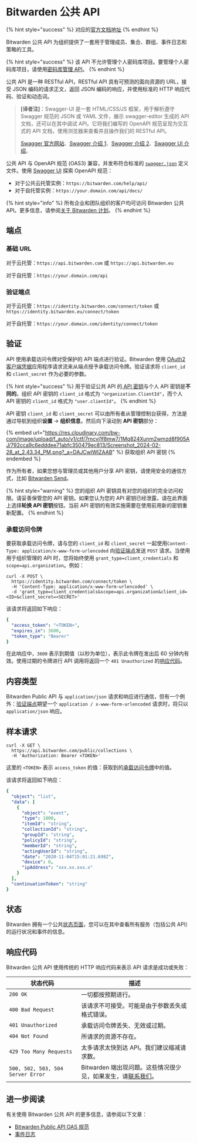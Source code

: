 # Bitwarden 公共 API

{% hint style="success" %}
对应的[官方文档地址](https://bitwarden.com/help/article/public-api/)
{% endhint %}

Bitwarden 公共 API 为组织提供了一套用于管理成员、集合、群组、事件日志和策略的工具。

{% hint style="success" %}
该 API 不允许管理个人密码库项目。要管理个人密码库项目，请使用[密码库管理 API](../password-manager/developer-tools/api/password-manager-apis.md#vault-management-api)。
{% endhint %}

公共 API 是一种 RESTful API，RESTful API 具有可预测的面向资源的 URL，接受 JSON 编码的请求正文，返回 JSON 编码的响应，并使用标准的 HTTP 响应代码、验证和动态词。

> **\[译者注]**：Swagger-UI 是一套 HTML/CSS/JS 框架，用于解析遵守 Swagger 规范的 JSON 或 YAML 文件，展示 swagger-editor 生成的 API 文档，还可以在其中调试 API。它将我们编写的 OpenAPI 规范呈现为交互式的 API 文档，使用浏览器来查看并且操作我们的 RESTful API。
>
> [Swagger 官方网站](https://swagger.io/)、[Swagger 介绍 1](https://fallenk.github.io/2018/11/28/Swagger%E7%9A%84%E5%BF%AB%E9%80%9F%E5%85%A5%E9%97%A8/)、[Swagger 介绍 2](https://lingmoumou.github.io/p/2020/01/31/631e780c/)、[Swagger UI 介绍](https://bbs.huaweicloud.com/blogs/160304)。

公共 API 与 OpenAPI 规范 (OAS3) 兼容，并发布符合标准的 [`swagger.json`](https://bitwarden.com/help/api/specs/public/swagger.json) 定义文件。使用 [Swagger UI](https://swagger.io/tools/swagger-ui/) 探索 OpenAPI 规范：

* 对于公共云托管实例：`https://bitwarden.com/help/api/`
* 对于自托管实例：`https://your.domain.com/api/docs/`

{% hint style="info" %}
所有企业和团队组织的客户均可访问 Bitwarden 公共 API。更多信息，请参阅[关于 Bitwarden 计划](../plans-and-pricing/password-manager/about-bitwarden-plans.md)。
{% endhint %}

## 端点 <a href="#endpoints" id="endpoints"></a>

### 基础 URL <a href="#base-url" id="base-url"></a>

对于云托管：`https://api.bitwarden.com` 或 `https://api.bitwarden.eu`

对于自托管：`https://your.domain.com/api`

### 验证端点 <a href="#authentication-endpoints" id="authentication-endpoints"></a>

对于云托管：`https://identity.bitwarden.com/connect/token` 或 `https://identity.bitwarden.eu/connect/token`

对于自托管：`https://your.domain.com/identity/connect/token`

## 验证 <a href="#authentication" id="authentication"></a>

API 使用承载访问令牌对受保护的 API 端点进行验证。Bitwarden 使用 [OAuth2 客户端凭据](https://www.oauth.com/oauth2-servers/access-tokens/client-credentials/)应用程序请求流来从端点授予承载访问令牌。验证请求将 `client_id` 和 `client_secret` 作为必要的参数。

{% hint style="success" %}
用于验证公共 API 的[ API 密钥](bitwarden-public-api.md#authentication)与个人 API 密钥是**不同的**。组织 API 密钥的 `client_id` 格式为 `"organization.ClientId"`，而个人 API 密钥的 `client_id` 格式为 `"user.clientId"`。
{% endhint %}

API 密钥 `client_id` 和 `client_secret` 可以由所有者从管理控制台获得，方法是通过导航到组织**设置** → **组织信息**，然后向下滚动到 **API 密钥**部分：

{% embed url="https://res.cloudinary.com/bw-com/image/upload/f_auto/v1/ctf/7rncvj1f8mw7/1Mq824Xunm2wmzd8f905AJ/792cca9c6edddee71abfc350479ec813/Screenshot_2024-02-28_at_2.43.34_PM.png?_a=DAJCwlWIZAAB" %}
获取组织 API 密钥
{% endembed %}

作为所有者，如果您想与管理员或其他用户分享 API 密钥，请使用安全的通信方式，比如 [Bitwarden Send](../bitwarden-send/about-send.md)。

{% hint style="warning" %}
您的组织 API 密钥具有对您的组织的完全访问权限。请妥善保管您的 API 密钥。如果您认为您的 API 密钥已经泄露，请在此界面上选择**轮换 API 密钥**按钮。当前 API 密钥的有效实施需要在使用前用新的密钥重新配置。
{% endhint %}

### 承载访问令牌 <a href="#bearer-access-tokens" id="bearer-access-tokens"></a>

要获取承载访问令牌，请与您的 `client_id` 和 `client_secret` 一起使用`Content-Type: application/x-www-form-urlencoded` 向[验证端点](bitwarden-public-api.md#authentication-endpoints)发送 `POST` 请求。当使用用于组织管理的 API 时，您将始终使用 `grant_type=client_credentials` 和 `scope=api.organization`。例如：

```shell
curl -X POST \
  https://identity.bitwarden.com/connect/token \
  -H 'Content-Type: application/x-www-form-urlencoded' \
  -d 'grant_type=client_credentials&scope=api.organization&client_id=<ID>&client_secret=<SECRET>'
```

该请求将返回如下响应：

```yaml
{
  "access_token": "<TOKEN>",
  "expires_in": 3600,
  "token_type": "Bearer"
}
```

在此响应中，`3600` 表示到期值（以秒为单位），表示此令牌在发出后 60 分钟内有效。使用过期的令牌进行 API 调用将返回一个 `401 Unauthorized` 的[响应代码](bitwarden-public-api.md#response-codes)。

## 内容类型 <a href="#content-types" id="content-types"></a>

Bitwarden Public API 与 `application/json` 请求和响应进行通信，但有一个例外：[验证端点](bitwarden-public-api.md#authentication-endpoints)期望一个 `application / x-www-form-urlencoded` 请求时，将只以 `application/json` 响应。

## 样本请求 <a href="#sample-request" id="sample-request"></a>

```shell
curl -X GET \
  https://api.bitwarden.com/public/collections \
  -H 'Authorization: Bearer <TOKEN>'
```

这里的 `<TOKEN>` 表示 `access_token` 的值：获取到的[承载访问令牌](bitwarden-public-api.md#bearer-access-tokens)中的值。

该请求将返回如下响应：

```yaml
{
  "object": "list",
  "data": [
    {
      "object": "event",
      "type": 1000,
      "itemId": "string",
      "collectionId": "string",
      "groupId": "string",
      "policyId": "string",
      "memberId": "string",
      "actingUserId": "string",
      "date": "2020-11-04T15:01:21.698Z",
      "device": 0,
      "ipAddress": "xxx.xx.xxx.x"
    }
  ],
  "continuationToken": "string"
}
```

## 状态 <a href="#status" id="status"></a>

Bitwarden 拥有一个公共[状态页面](https://status.bitwarden.com/)，您可以在其中查看所有服务（包括公共 API）的运行状况和事件的信息。

## 响应代码 <a href="#response-codes" id="response-codes"></a>

Bitwarden 公共 API 使用传统的 HTTP 响应代码来表示 API 请求是成功或失败：

| 状态代码                              | 描述                                                                    |
| --------------------------------- | --------------------------------------------------------------------- |
| `200 OK`                          | 一切都按预期进行。                                                             |
| `400 Bad Request`                 | 该请求不可接受。可能是由于参数丢失或格式错误。                                               |
| `401 Unauthorized`                | 承载访问令牌丢失、无效或过期。                                                       |
| `404 Not Found`                   | 所请求的资源不存在。                                                            |
| `429 Too Many Requests`           | 太多请求太快到达 API。我们建议缩减请求数。                                               |
| `500, 502, 503, 504 Server Error` | Bitwarden 端出现问题。这些情况很少见，如果发生，请[联系我们](https://bitwarden.com/contact/)。 |

## 进一步阅读 <a href="#further-reading" id="further-reading"></a>

有关使用 Bitwarden 公共 API 的更多信息，请参阅以下文章：

* [Bitwarden Public API OAS 规范](https://bitwarden.com/help/api/)
* [事件日志](../admin-console/oversight-visibility/event-logging/event-logs.md)
